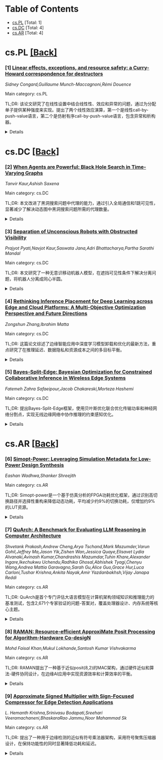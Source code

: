 <div id=toc></div>

# Table of Contents

- [cs.PL](#cs.PL) [Total: 1]
- [cs.DC](#cs.DC) [Total: 4]
- [cs.AR](#cs.AR) [Total: 4]


<div id='cs.PL'></div>

# cs.PL [[Back]](#toc)

### [1] [Linear effects, exceptions, and resource safety: a Curry-Howard correspondence for destructors](https://arxiv.org/abs/2510.23517)
*Sidney Congard,Guillaume Munch-Maccagnoni,Rémi Douence*

Main category: cs.PL

TL;DR: 该论文研究了在线性设置中结合线性性、效应和异常的问题，通过为分配单子提供某种强度来实现。提出了两个线性效应演算，第一个是线性call-by-push-value语言，第二个是仿射有序call-by-push-value语言，包含异常和析构器。


<details>
  <summary>Details</summary>
Motivation: 研究如何在线性编程语言模型中同时处理线性性、效应和异常，特别是为分配单子T(-⊕E)提供强度，以建模和研究资源安全性属性。

Method: 1. 引入分配单子来建模资源安全性；2. 构建第一个线性call-by-push-value演算，包含new和delete分配效应；3. 通过为类型添加默认析构动作来集成异常，将析构器视为切片范畴中的对象δ:A→TI；4. 构建第二个仿射有序call-by-push-value演算，包含异常和析构器。

Result: 1. 第一个演算通过线性（甚至有序）类型规则实现了资源安全性；2. 第二个演算支持异常处理，其中弱化规则会产生副作用，需要"移动"操作来允许随机顺序释放资源（而非后进先出）。

Conclusion: 成功在线性设置中结合了线性性、效应和异常，通过分配单子和析构器机制实现了资源安全性，并提供了类似C++/Rust的移动操作来管理资源释放顺序。

Abstract: We analyse the problem of combining linearity, effects, and exceptions, in
abstract models of programming languages, as the issue of providing some kind
of strength for a monad $T(- \oplus E)$ in a linear setting. We consider in
particular for $T$ the allocation monad, which we introduce to model and study
resource-safety properties. We apply these results to a series of two linear
effectful calculi for which we establish their resource-safety properties.
  The first calculus is a linear call-by-push-value language with two
allocation effects $\mathit{new}$ and $\mathit{delete}$. The resource-safety
properties follow from the linear (and even ordered) character of the typing
rules.
  We then explain how to integrate exceptions on top of linearity and effects
by adjoining default destruction actions to types, as inspired by C++/Rust
destructors. We see destructors as objects $\delta : A\rightarrow TI$ in the
slice category over $TI$. This construction gives rise to a second calculus, an
affine ordered call-by-push-value language with exceptions and destructors, in
which the weakening rule performs a side-effect. As in C++/Rust, a ``move''
operation is necessary to allow random-order release of resources, as opposed
to last-in-first-out order. Moving resources is modelled as an exchange rule
that performs a side-effect.

</details>


<div id='cs.DC'></div>

# cs.DC [[Back]](#toc)

### [2] [When Agents are Powerful: Black Hole Search in Time-Varying Graphs](https://arxiv.org/abs/2510.22309)
*Tanvir Kaur,Ashish Saxena*

Main category: cs.DC

TL;DR: 本文改进了黑洞搜索问题中代理的能力，通过引入全局通信和1跳可见性，显著减少了解决动态图中黑洞搜索问题所需的代理数量。


<details>
  <summary>Details</summary>
Motivation: 先前的工作在任意动态图中解决黑洞搜索问题时，使用面对面的通信方式需要大量代理。这种限制促使研究者增强代理能力以提高效率。

Method: 为代理提供两种增强能力：全局通信（允许代理在任何位置交互）和1跳可见性（允许代理观察其直接邻居）。

Result: 这些增强能力使得在动态图中解决黑洞搜索问题更加高效，显著减少了所需的代理数量。

Conclusion: 通过增强代理的通信和感知能力，可以在动态图中以更少的代理数量有效解决黑洞搜索问题。

Abstract: A black hole is a harmful node in a graph that destroys any resource entering
it, making its identification a critical task. In the \emph{Black Hole Search
(BHS)} problem, a team of agents operates on a graph $G$ with the objective
that at least one agent must survive and correctly identify an edge incident to
the black hole. Prior work has addressed BHS in arbitrary dynamic graphs under
the restrictive \emph{face-to-face} communication, where agents can exchange
information only when co-located. This constraint significantly increases the
number of agents required to solve the problem. In this work, we strengthen the
capabilities of agents in two ways: (i) granting them \emph{global
communication}, enabling interaction regardless of location, and (ii) equipping
them with \emph{1-hop visibility}, allowing each agent to observe its immediate
neighborhood. These enhancements lead to more efficient solutions for the BHS
problem in dynamic graphs.

</details>


### [3] [Separation of Unconscious Robots with Obstructed Visibility](https://arxiv.org/abs/2510.22434)
*Prajyot Pyati,Navjot Kaur,Saswata Jana,Adri Bhattacharya,Partha Sarathi Mandal*

Main category: cs.DC

TL;DR: 本文研究了一种无意识移动机器人模型，在遮挡可见性条件下解决分离问题，将机器人分离成同心半圆。


<details>
  <summary>Details</summary>
Motivation: 现有研究假设机器人是透明的，能直接看到所有其他机器人的位置和颜色。本文考虑更现实的遮挡可见性模型，即机器人可能遮挡其他机器人之间的视线。

Method: 提出了一种无碰撞算法，在半同步调度器下运行。机器人基于颜色分离，形成同心半圆形，且只需要就一个坐标轴达成一致，无需知道机器人总数n。

Result: 算法在O(n)个周期内解决分离问题，其中n是机器人数量。

Conclusion: 在遮挡可见性条件下，无意识机器人能够有效解决分离问题，形成同心半圆几何形状。

Abstract: We study a recently introduced \textit{unconscious} mobile robot model, where
each robot is associated with a \textit{color}, which is visible to other
robots but not to itself. The robots are autonomous, anonymous, oblivious and
silent, operating in the Euclidean plane under the conventional
\textit{Look-Compute-Move} cycle. A primary task in this model is the
\textit{separation problem}, where unconscious robots sharing the same color
must separate from others, forming recognizable geometric shapes such as
circles, points, or lines. All prior works model the robots as
\textit{transparent}, enabling each to know the positions and colors of all
other robots. In contrast, we model the robots as \textit{opaque}, where a
robot can obstruct the visibility of two other robots, if it lies on the line
segment between them. Under this obstructed visibility, we consider a variant
of the separation problem in which robots, starting from any arbitrary initial
configuration, are required to separate into concentric semicircles. We present
a collision-free algorithm that solves the separation problem under a
semi-synchronous scheduler in $O(n)$ epochs, where $n$ is the number of robots.
The robots agree on one coordinate axis but have no knowledge of $n$.

</details>


### [4] [Rethinking Inference Placement for Deep Learning across Edge and Cloud Platforms: A Multi-Objective Optimization Perspective and Future Directions](https://arxiv.org/abs/2510.22909)
*Zongshun Zhang,Ibrahim Matta*

Main category: cs.DC

TL;DR: 这篇论文综述了边缘智能应用中深度学习模型卸载和优化的最新方法，重点研究了在推理延迟、数据隐私和资源成本之间的多目标平衡。


<details>
  <summary>Details</summary>
Motivation: 随着物联网和移动设备的快速发展，边缘智能应用如VR/AR和基于语言模型的聊天机器人日益普及，但受限的边缘设备难以支持日益庞大复杂的深度学习模型。

Method: 通过模型压缩、模型蒸馏、传输压缩和模型架构适配（包括内部分类器）等技术，优化和卸载深度学习模型在用户设备、边缘服务器和云之间的分区。

Result: 研究分析了现有模型卸载方法和模型适配技术对推理延迟、数据隐私和资源成本的多目标优化影响。

Conclusion: 该调查为边缘智能应用中深度学习模型卸载和优化提供了全面的技术综述，强调了在延迟、隐私和成本之间的权衡策略。

Abstract: Edge intelligent applications like VR/AR and language model based chatbots
have become widespread with the rapid expansion of IoT and mobile devices.
However, constrained edge devices often cannot serve the increasingly large and
complex deep learning (DL) models. To mitigate these challenges, researchers
have proposed optimizing and offloading partitions of DL models among user
devices, edge servers, and the cloud. In this setting, users can take advantage
of different services to support their intelligent applications. For example,
edge resources offer low response latency. In contrast, cloud platforms provide
low monetary cost computation resources for computation-intensive workloads.
However, communication between DL model partitions can introduce transmission
bottlenecks and pose risks of data leakage. Recent research aims to balance
accuracy, computation delay, transmission delay, and privacy concerns. They
address these issues with model compression, model distillation, transmission
compression, and model architecture adaptations, including internal
classifiers. This survey contextualizes the state-of-the-art model offloading
methods and model adaptation techniques by studying their implication to a
multi-objective optimization comprising inference latency, data privacy, and
resource monetary cost.

</details>


### [5] [Bayes-Split-Edge: Bayesian Optimization for Constrained Collaborative Inference in Wireless Edge Systems](https://arxiv.org/abs/2510.23503)
*Fatemeh Zahra Safaeipour,Jacob Chakareski,Morteza Hashemi*

Main category: cs.DC

TL;DR: 提出Bayes-Split-Edge框架，使用贝叶斯优化联合优化传输功率和神经网络分割点，实现无线边缘网络中协作推理的约束感知优化。


<details>
  <summary>Details</summary>
Motivation: 移动边缘设备（如AR/VR头显）需要在有限的算力和能源资源下完成及时推理任务，因此需要优化在能量和延迟约束下的推理性能。

Method: 提出Bayes-Split-Edge解决方案，利用贝叶斯优化进行无线边缘网络的协作分割推理，采用混合采集函数平衡推理任务效用、样本效率和约束违规惩罚。

Result: 在VGG19和Resnet101模型上的实验表明，相比标准贝叶斯优化减少2.4倍评估成本，实现近线性收敛，优于CMA-ES、DIRECT、穷举搜索和PPO等基线方法。

Conclusion: 该框架为边缘计算系统中的无线分割推理提供了样本高效的解决方案，最多仅需20次函数评估即可实现约束感知优化。

Abstract: Mobile edge devices (e.g., AR/VR headsets) typically need to complete timely
inference tasks while operating with limited on-board computing and energy
resources. In this paper, we investigate the problem of collaborative inference
in wireless edge networks, where energy-constrained edge devices aim to
complete inference tasks within given deadlines. These tasks are carried out
using neural networks, and the edge device seeks to optimize inference
performance under energy and delay constraints. The inference process can be
split between the edge device and an edge server, thereby achieving
collaborative inference over wireless networks. We formulate an inference
utility optimization problem subject to energy and delay constraints, and
propose a novel solution called Bayes-Split-Edge, which leverages Bayesian
optimization for collaborative split inference over wireless edge networks. Our
solution jointly optimizes the transmission power and the neural network split
point. The Bayes-Split-Edge framework incorporates a novel hybrid acquisition
function that balances inference task utility, sample efficiency, and
constraint violation penalties. We evaluate our approach using the VGG19 model
on the ImageNet-Mini dataset, and Resnet101 on Tiny-ImageNet, and real-world
mMobile wireless channel datasets. Numerical results demonstrate that
Bayes-Split-Edge achieves up to 2.4x reduction in evaluation cost compared to
standard Bayesian optimization and achieves near-linear convergence. It also
outperforms several baselines, including CMA-ES, DIRECT, exhaustive search, and
Proximal Policy Optimization (PPO), while matching exhaustive search
performance under tight constraints. These results confirm that the proposed
framework provides a sample-efficient solution requiring maximum 20 function
evaluations and constraint-aware optimization for wireless split inference in
edge computing systems.

</details>


<div id='cs.AR'></div>

# cs.AR [[Back]](#toc)

### [6] [Simopt-Power: Leveraging Simulation Metadata for Low-Power Design Synthesis](https://arxiv.org/abs/2510.21745)
*Eashan Wadhwa,Shanker Shreejith*

Main category: cs.AR

TL;DR: Simopt-power是一个基于仿真分析的FPGA功耗优化框架，通过识别高切换路径并选择性重构来降低动态功耗，平均减少约9%的切换功耗，仅增加约9%的LUT资源。


<details>
  <summary>Details</summary>
Motivation: 现代FPGA中过度的信号切换是动态功耗的主要来源，传统低功耗技术需要侵入性设计变更或随着器件密度增加而收益递减。

Method: 利用仿真分析识别高切换路径，通过Shannon分解原理插入重复真值表逻辑并重新定位关键网络，在不改变功能行为的情况下减少不必要的切换。

Result: 在开源RTLLM基准测试中，平均切换功耗减少约9%，算术设计仅增加约9%的LUT等效资源。

Conclusion: 将仿真洞察与针对性优化相结合可以有效降低动态功耗，为在FPGA-CAD流程中使用仿真元数据提供了实用路径。

Abstract: Excessive switching activity is a primary contributor to dynamic power
dissipation in modern FPGAs, where fine-grained configurability amplifies
signal toggling and associated capacitance. Conventional low-power techniques
-- gating, clock-domain partitioning, and placement-aware netlist rewrites -
either require intrusive design changes or offer diminishing returns as device
densities grow. In this work, we present Simopt-power, a simulator-driven
optimisation framework that leverages simulation analysis to identify and
selectively reconfigure high-toggle paths. By feeding activity profiles back
into a lightweight transformation pass, Simopt-power judiciously inserts
duplicate truth table logic using Shannon Decomposition principle and relocates
critical nets, thereby attenuating unnecessary transitions without perturbing
functional behaviour. We evaluated this framework on open-source RTLLM
benchmark, with Simopt-power achieves an average switching-induced power
reduction of ~9\% while incurring only ~9\% additional LUT-equivalent resources
for arithmetic designs. These results demonstrate that coupling simulation
insights with targeted optimisations can yield a reduced dynamic power,
offering a practical path toward using simulation metadata in the FPGA-CAD
flow.

</details>


### [7] [QuArch: A Benchmark for Evaluating LLM Reasoning in Computer Architecture](https://arxiv.org/abs/2510.22087)
*Shvetank Prakash,Andrew Cheng,Arya Tschand,Mark Mazumder,Varun Gohil,Jeffrey Ma,Jason Yik,Zishen Wan,Jessica Quaye,Elisavet Lydia Alvanaki,Avinash Kumar,Chandrashis Mazumdar,Tuhin Khare,Alexander Ingare,Ikechukwu Uchendu,Radhika Ghosal,Abhishek Tyagi,Chenyu Wang,Andrea Mattia Garavagno,Sarah Gu,Alice Guo,Grace Hur,Luca Carloni,Tushar Krishna,Ankita Nayak,Amir Yazdanbakhsh,Vijay Janapa Reddi*

Main category: cs.AR

TL;DR: QuArch是首个专门评估大语言模型在计算机架构领域知识和推理能力的基准测试，包含2,671个专家验证的问题-答案对，覆盖处理器设计、内存系统等核心主题。


<details>
  <summary>Details</summary>
Motivation: 当前大语言模型评估缺乏对计算机架构这一连接软件抽象和硬件实现的关键领域的专门测试，需要建立专门基准来促进该领域LLM能力的发展。

Method: 开发包含2,671个专家验证QA对的综合基准测试，涵盖计算机架构的多个方面，包括处理器设计、内存系统和互连网络等。

Result: 前沿模型在计算机架构领域具有专业知识，但在需要高阶思维的问题上表现不佳，准确率从34%到72%不等，在分析、设计和实现类问题上存在明显差距。

Conclusion: QuArch通过全面评估基础技能，为构建和衡量能够加速计算系统创新的LLM能力提供了基础，代表了社区在设定LLM架构推理评估标准方面的努力。

Abstract: The field of computer architecture, which bridges high-level software
abstractions and low-level hardware implementations, remains absent from
current large language model (LLM) evaluations. To this end, we present QuArch
(pronounced 'quark'), the first benchmark designed to facilitate the
development and evaluation of LLM knowledge and reasoning capabilities
specifically in computer architecture. QuArch provides a comprehensive
collection of 2,671 expert-validated question-answer (QA) pairs covering
various aspects of computer architecture, including processor design, memory
systems, and interconnection networks. Our evaluation reveals that while
frontier models possess domain-specific knowledge, they struggle with skills
that require higher-order thinking in computer architecture. Frontier model
accuracies vary widely (from 34% to 72%) on these advanced questions,
highlighting persistent gaps in architectural reasoning across analysis,
design, and implementation QAs. By holistically assessing fundamental skills,
QuArch provides a foundation for building and measuring LLM capabilities that
can accelerate innovation in computing systems. With over 140 contributors from
40 institutions, this benchmark represents a community effort to set the
standard for architectural reasoning in LLM evaluation.

</details>


### [8] [RAMAN: Resource-efficient ApproxiMate Posit Processing for Algorithm-Hardware Co-desigN](https://arxiv.org/abs/2510.22627)
*Mohd Faisal Khan,Mukul Lokhande,Santosh Kumar Vishvakarma*

Main category: cs.AR

TL;DR: RAMAN提出了一种基于近似posit(8,2)的MAC架构，通过硬件近似和算法-硬件协同设计，在边缘AI应用中实现资源效率和计算效率的平衡。


<details>
  <summary>Details</summary>
Motivation: 解决边缘AI应用在资源受限环境下的计算效率问题，特别是在带宽限制下提升硬件效率。

Method: 使用REAP近似MAC引擎，结合可扩展的向量执行单元(VEU)，并采用近似感知训练的算法-硬件协同设计框架。

Result: 在FPGA和ASIC平台上验证，相比基线PDPU设计节省46% LUT、35.66%面积和31.28%功耗，手写数字识别准确率达98.45%。

Conclusion: RAMAN在硬件效率和学习性能之间取得了良好的权衡，适用于下一代边缘智能应用。

Abstract: Edge-AI applications still face considerable challenges in enhancing
computational efficiency in resource-constrained environments. This work
presents RAMAN, a resource-efficient and approximate posit(8,2)-based
Multiply-Accumulate (MAC) architecture designed to improve hardware efficiency
within bandwidth limitations. The proposed REAP (Resource-Efficient Approximate
Posit) MAC engine, which is at the core of RAMAN, uses approximation in the
posit multiplier to achieve significant area and power reductions with an
impact on accuracy. To support diverse AI workloads, this MAC unit is
incorporated in a scalable Vector Execution Unit (VEU), which permits hardware
reuse and parallelism among deep neural network layers. Furthermore, we propose
an algorithm-hardware co-design framework incorporating approximation-aware
training to evaluate the impact of hardware-level approximation on
application-level performance. Empirical validation on FPGA and ASIC platforms
shows that the proposed REAP MAC achieves up to 46% in LUT savings and 35.66%
area, 31.28% power reduction, respectively, over the baseline Posit Dot-Product
Unit (PDPU) design, while maintaining high accuracy (98.45%) for handwritten
digit recognition. RAMAN demonstrates a promising trade-off between hardware
efficiency and learning performance, making it suitable for next-generation
edge intelligence.

</details>


### [9] [Approximate Signed Multiplier with Sign-Focused Compressor for Edge Detection Applications](https://arxiv.org/abs/2510.22674)
*L. Hemanth Krishna,Srinivasu Bodapati,Sreehari Veeramachaneni,BhaskaraRao Jammu,Noor Mahammad Sk*

Main category: cs.AR

TL;DR: 提出了一种用于边缘检测的近似有符号乘法器架构，采用符号聚焦压缩器设计，在保持功能性的同时显著降低功耗和延迟。


<details>
  <summary>Details</summary>
Motivation: 针对机器学习和信号处理中的边缘检测应用，需要高效处理有符号乘法运算，特别是处理常数"1"和负部分积的常见情况。

Method: 使用两种符号聚焦压缩器（A+B+C+1和A+B+C+D+1），结合精确和近似压缩器设计，截断部分积矩阵的N-1列并采用误差补偿机制。

Result: 8位近似乘法器的功耗延迟积降低29.21%，功耗降低14.39%，在卷积层中成功实现边缘检测功能。

Conclusion: 该符号聚焦压缩器架构在保持应用功能的同时显著提升了能效，适用于边缘检测等实际应用场景。

Abstract: This paper presents an approximate signed multiplier architecture that
incorporates a sign-focused compressor, specifically designed for edge
detection applications in machine learning and signal processing. The
multiplier incorporates two types of sign-focused compressors: A + B + C + 1
and A + B + C + D + 1. Both exact and approximate compressor designs are
utilized, with a focus on efficiently handling constant value "1" and negative
partial products, which frequently appear in the partial product matrices of
signed multipliers. To further enhance efficiency, the lower N - 1 columns of
the partial product matrix are truncated, followed by an error compensation
mechanism. Experimental results show that the proposed 8-bit approximate
multiplier achieves a 29.21% reduction in power delay product (PDP) and a
14.39% reduction in power compared to the best of existing multipliers. The
proposed multiplier is integrated into a custom convolution layer and performs
edge detection, demonstrating its practical utility in real-world applications.

</details>
